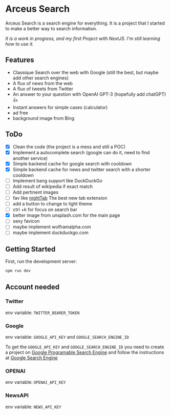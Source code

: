 # Arceus Search

Arceus Search is a search engine for everything. It is a project that I started to make a better way to search information. 

_It is a work in progress, and my first Project with NextJS. I'm still learning how to use it._

## Features

- Classique Search over the web with Google (still the best, but maybe add other search engines)
- A flux of news from the web
- A flux of tweets from Twitter
- An answer to your question with OpenAI GPT-3 (hopefully add chatGPT) :+1:
- Instant answers for simple cases (calculator)
- ad free
- background image from Bing

## ToDo

- [x] Clean the code (the project is a mess and still a POC)
- [x] Implement a autocomplete search (google can do it, need to find another service)
- [x] Simple backend cache for google search with cooldown
- [x] Simple backend cache for news and twitter search with a shorter cooldown
- [ ] Implement bang support like DuckDuckGo
- [ ] Add result of wikipedia if exact match
- [ ] Add pertinent images
- [ ] fav like [nightTab](https://github.com/zombieFox/nightTab) The best new tab extension
- [ ] add a button to change to light theme
- [ ] ctrl +k for focus on search bar
- [x] better image from unsplash.com for the main page
- [ ] sexy favicon
- [ ] maybe implement wolframalpha.com
- [ ] maybe implement duckduckgo.com

## Getting Started

First, run the development server:

```bash
npm run dev
```

## Account needed

### Twitter

env variable: `TWITTER_BEARER_TOKEN`

### Google

env variable: `GOOGLE_API_KEY` and `GOOGLE_SEARCH_ENGINE_ID`

To get the `GOOGLE_API_KEY` and `GOOGLE_SEARCH_ENGINE_ID` 
you need to create a project on [Google Programable Search Engine](https://programmablesearchengine.google.com/about/) 
and follow the instructions at [Google Search Engine](https://developers.google.com/custom-search/docs/overview)

### OPENAI

env variable: `OPENAI_API_KEY`

### NewsAPI

env variable: `NEWS_API_KEY`
